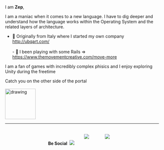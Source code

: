 
I am **Zep**,

I am a maniac when it comes to a new language. I have to dig deeper and understand how the language works within the Operating System and the related layers of architecture.

- :art: Originally from Italy where I started my own company http://ubqart.com/  <br/><br/> - :gem: I been playing with some Rails => https://www.themovementcreative.com/move-more

I am a fan of games with incredibly complex phisics and I enjoy exploring Unity during the freetime 

Catch you on the other side of the portal<br/><br/>
<img src="https://octodex.github.com/images/chellocat.jpg" alt="drawing" width="100"/>
<hr/>

<center><div><b>Be Social</b>&nbsp;&nbsp;<a href="https://www.linkedin.com/in/zepvalue/"><img src="https://cdn.gifo.wisestamp.com/social/linkedin/0077b5/32/circle.png" style="border:0px;"></a>  &nbsp;
<a href="https://twitter.com/zepvalue"><img src="https://cdn.gifo.wisestamp.com/social/twitter/55acee/32/circle.png" style="border:0px;padding:20px;"></a>
 &nbsp;
 <a href="https://youtube.com/zepvalue"><img src="https://cdn.gifo.wisestamp.com/social/youtube/cd201f/32/circle.png" style="border:0px;padding:20px;"></a></div></center>





 
